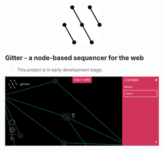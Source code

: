 <p align="center">
  <img src="docs/logo.png" />
</p>

## Gitter - a node-based sequencer for the web

> This project is in early development stage.

![Screenshot](docs/screencast-new.gif)
